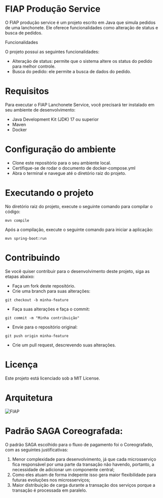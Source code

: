 # FIAP Produção Service

O FIAP produção service é um projeto escrito em Java que simula pedidos de uma lanchonete. Ele oferece funcionalidades como alteração de status e busca de pedidos.

Funcionalidades

O projeto possui as seguintes funcionalidades:

 - Alteração de status: permite que o sistema altere os status do pedido para melhor controle.
 - Busca do pedido: ele permite a busca de dados do pedido.
   
# Requisitos

Para executar o FIAP Lanchonete Service, você precisará ter instalado em seu ambiente de desenvolvimento:

 - Java Development Kit (JDK) 17 ou superior
 - Maven
 - Docker

# Configuração do ambiente

 - Clone este repositório para o seu ambiente local.
 - Certifique-se de rodar o documento de docker-compose.yml 
 - Abra o terminal e navegue até o diretório raiz do projeto.

# Executando o projeto

 No diretório raiz do projeto, execute o seguinte comando para compilar o código:
    
    mvn compile

 Após a compilação, execute o seguinte comando para iniciar a aplicação:

    mvn spring-boot:run

# Contribuindo

Se você quiser contribuir para o desenvolvimento deste projeto, siga as etapas abaixo:

   - Faça um fork deste repositório.
   - Crie uma branch para suas alterações:

    git checkout -b minha-feature 

   - Faça suas alterações e faça o commit:

    git commit -m "Minha contribuição"

   - Envie para o repositório original:

    git push origin minha-feature

   - Crie um pull request, descrevendo suas alterações.
 
# Licença

Este projeto está licenciado sob a MIT License.

# Arquitetura
![FIAP](https://github.com/RichardDallaqua/fiap-pedido-service/assets/134017102/7a5e0689-849b-43e8-ad2f-ec891a55e39d)

# Padrão SAGA Coreografada:

O padrão SAGA escolhido para o fluxo de pagamento foi o Coreografado, com as seguintes justificativas:

1) Menor complexidade para desenvolvimento, já que cada microsserviço fica responsável por uma parte da transação não havendo, portanto, a necessidade de adicionar um componente central;
2) Como eles atuam de forma indepente isso gera maior flexibilidade para futuras evoluções nos microsserviços;
3) Maior distribuição de carga durante a transação dos serviços porque a transação é processada em paralelo.
